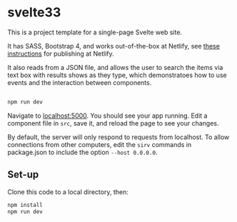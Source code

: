 # svelte33

This is a project template for a single-page Svelte web site. 

It has SASS, Bootstrap 4, and works out-of-the-box at Netlify, see [these instructions](https://onespace.netlify.app/howtos?id=332) for publishing at Netlify.

It also reads from a JSON file, and allows the user to search the items via text box with results shows as they type, which demonstratoes how to use events and the interaction between components.

```bash

npm run dev
```

Navigate to [localhost:5000](http://localhost:5000). You should see your app running. Edit a component file in `src`, save it, and reload the page to see your changes.

By default, the server will only respond to requests from localhost. To allow connections from other computers, edit the `sirv` commands in package.json to include the option `--host 0.0.0.0`.

## Set-up

Clone this code to a local directory, then:

```bash
npm install
npm run dev
```